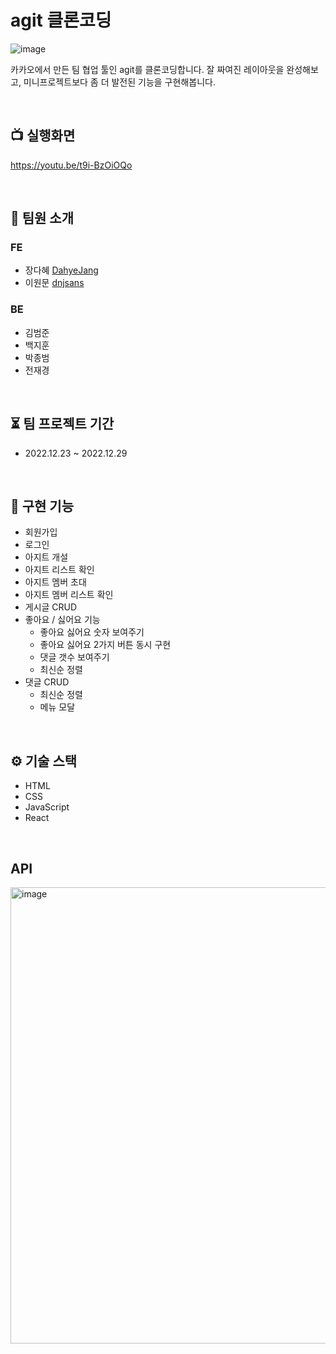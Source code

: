 # agit 클론코딩
![image](https://user-images.githubusercontent.com/105340850/209945976-eba5d93b-cdfc-4b77-89a3-b7fe437cc779.png)

카카오에서 만든 팀 협업 툴인 agit를 클론코딩합니다. 잘 짜여진 레이아웃을 완성해보고, 미니프로젝트보다 좀 더 발전된 기능을 구현해봅니다.

<br />

## 📺 실행화면
https://youtu.be/t9i-BzOiOQo

<br />

## 👤 팀원 소개

### FE

+ 장다혜 [DahyeJang](https://github.com/DahyeJang)
+ 이원문 [dnjsans](https://github.com/dnjsans)

### BE

+ 김범준
+ 백지훈 
+ 박종범
+ 전재경

<br />

## ⏳ 팀 프로젝트 기간
+ 2022.12.23 ~ 2022.12.29

<br />

## 🔑 구현 기능

- 회원가입
- 로그인
- 아지트 개설
- 아지트 리스트 확인
- 아지트 멤버 초대
- 아지트 멤버 리스트 확인
- 게시글 CRUD
 - 좋아요 / 싫어요 기능
    - 좋아요 싫어요 숫자 보여주기
    - 좋아요 싫어요 2가지 버튼 동시 구현
    - 댓글 갯수 보여주기
    - 최신순 정렬
- 댓글 CRUD
    - 최신순 정렬
    - 메뉴 모달

<br />

## ⚙️ 기술 스택
+ HTML
+ CSS
+ JavaScript
+ React

<br />

## API

<img width="730" alt="image" src="https://user-images.githubusercontent.com/105340850/209946211-0ac84e4a-f583-420b-8fb8-758ab037d943.png">


